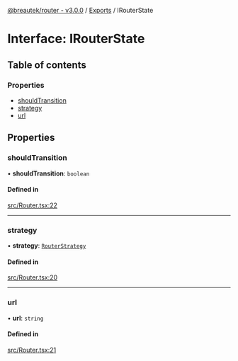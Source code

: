 [@breautek/router - v3.0.0](../README.md) / [Exports](../modules.md) / IRouterState

# Interface: IRouterState

## Table of contents

### Properties

- [shouldTransition](IRouterState.md#shouldtransition)
- [strategy](IRouterState.md#strategy)
- [url](IRouterState.md#url)

## Properties

### shouldTransition

• **shouldTransition**: `boolean`

#### Defined in

[src/Router.tsx:22](https://github.com/breautek/router/blob/18557bc/src/Router.tsx#L22)

___

### strategy

• **strategy**: [`RouterStrategy`](../classes/RouterStrategy.md)

#### Defined in

[src/Router.tsx:20](https://github.com/breautek/router/blob/18557bc/src/Router.tsx#L20)

___

### url

• **url**: `string`

#### Defined in

[src/Router.tsx:21](https://github.com/breautek/router/blob/18557bc/src/Router.tsx#L21)
